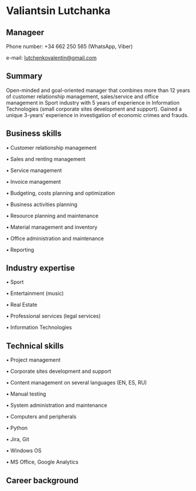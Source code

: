 # Valiantsin Lutchanka
## Manageer

Phone number:			+34 662 250 565 (WhatsApp, Viber)

e-mail:				lutchenkovalentin@gmail.com

## Summary

Open-minded and goal-oriented manager that combines more than 12 years of customer relationship management, sales/service and office management in Sport industry with 5 years of experience in Information Technologies (small corporate sites development and support). Gained a unique 3-years’ experience in investigation of economic crimes and frauds.

## Business skills

•	Customer relationship management

•	Sales and renting management

•	Service management

•	Invoice management

•	Budgeting, costs planning and optimization

•	Business activities planning

•	Resource planning and maintenance

•	Material management and inventory

•	Office administration and maintenance

•	Reporting

## Industry expertise

•	Sport 

•	Entertainment (music)

•	Real Estate

•	Professional services (legal services)

•	Information Technologies


## Technical skills

•	Project management

•	Corporate sites development and support

•	Content management on several languages (EN, ES, RU)

•	Manual testing

•	System administration and maintenance

•	Computers and peripherals

•	Python

•	Jira, Git

•	Windows OS

•	MS Office, Google Analytics

## Career background
